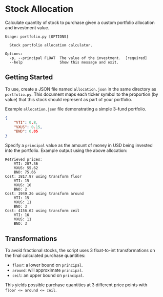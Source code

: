 # Stock Allocation

Calculate quantity of stock to purchase given a custom portfolio allocation and investment value.

```text
Usage: portfolio.py [OPTIONS]

  Stock portfolio allocation calculator.

Options:
  -p, --principal FLOAT  The value of the investment.  [required]
  --help                 Show this message and exit.
```

## Getting Started

To use, create a JSON file named `allocation.json` in the same directory as `portfolio.py`. This document maps each ticker symbol to the proportion (by value) that this stock should represent as part of your portfolio.

Example `allocation.json` file demonstrating a simple 3-fund portfolio.
```json
{
    "VTI": 0.8,
    "VXUS": 0.15,
    "BND": 0.05
}
```

Specify a `principal` value as the amount of money in USD being invested into the portfolio. Example output using the above allocation:
```text
Retrieved prices:
	VTI: 207.36
	VXUS: 55.62
	BND: 75.66
Cost: 3817.97 using transform floor
	VTI: 15
	VXUS: 10
	BND: 2
Cost: 3949.26 using transform around
	VTI: 15
	VXUS: 11
	BND: 3
Cost: 4156.62 using transform ceil
	VTI: 16
	VXUS: 11
	BND: 3
```

## Transformations

To avoid fractional stocks, the script uses 3 float-to-int transformations on the final calculated purchase quantities:
- `floor`: a lower bound on `principal`.
- `around`: will approximate `principal`.
- `ceil`: an upper bound on `principal`.

This yields possible purchase quantities at 3 different price points with `floor <= around <= ceil`.

